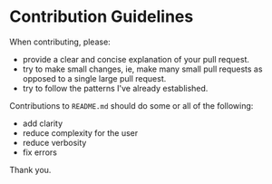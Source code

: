 # Contribution Guidelines

When contributing, please:
- provide a clear and concise explanation of your pull request.
- try to make small changes, ie, make many small pull requests as opposed to a single large pull request.
- try to follow the patterns I've already established.

Contributions to `README.md` should do some or all of the following:
- add clarity
- reduce complexity for the user
- reduce verbosity
- fix errors

Thank you.
